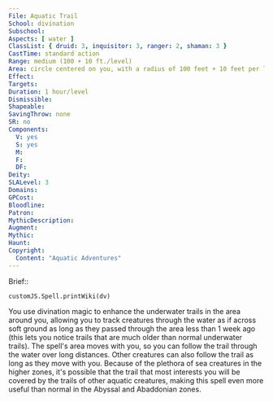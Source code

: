```yaml
---
File: Aquatic Trail
School: divination
Subschool: 
Aspects: [ water ]
ClassList: { druid: 3, inquisitor: 3, ranger: 2, shaman: 3 }
CastTime: standard action
Range: medium (100 + 10 ft./level)
Area: circle centered on you, with a radius of 100 feet + 10 feet per level
Effect: 
Targets: 
Duration: 1 hour/level
Dismissible: 
Shapeable: 
SavingThrow: none
SR: no
Components:
  V: yes
  S: yes
  M: 
  F: 
  DF: 
Deity: 
SLALevel: 3
Domains: 
GPCost: 
Bloodline: 
Patron: 
MythicDescription: 
Augment: 
Mythic: 
Haunt: 
Copyright:
  Content: "Aquatic Adventures"
---
```

Brief:: 

```dataviewjs
customJS.Spell.printWiki(dv)
```

You use divination magic to enhance the underwater trails in the area around you, allowing you to track creatures through the water as if across soft ground as long as they passed through the area less than 1 week ago (this lets you notice trails that are much older than normal underwater trails). The spell's area moves with you, so you can follow the trail through the water over long distances. Other creatures can also follow the trail as long as they move with you. Because of the plethora of sea creatures in the higher zones, it's possible that the trail that most interests you will be covered by the trails of other aquatic creatures, making this spell even more useful than normal in the Abyssal and Abaddonian zones.
